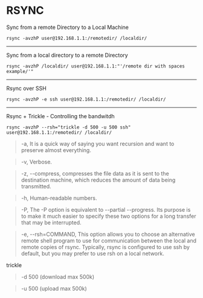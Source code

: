 # RSYNC

Sync from a remote Directory to a Local Machine

    rsync -avzhP user@192.168.1.1:/remotedir/ /localdir/

----
Sync from a local directory to a remote Directory

    rsync -avzhP /localdir/ user@192.168.1.1:"'/remote dir with spaces example/'"

----
Rsync over SSH

    rsync -avzhP -e ssh user@192.168.1.1:/remotedir/ /localdir/

----
Rsync + Trickle - Controlling the bandwitdh

    rsync -avzhP --rsh="trickle -d 500 -u 500 ssh" user@192.168.1.1:/remotedir/ /localdir/


>-a, It is a quick way of saying you want recursion and want to preserve almost everything.

>-v, Verbose.

>-z, --compress, compresses the file data as it is sent to the destination machine, which reduces  the  amount  of  data being transmitted.

>-h, Human-readable numbers.

>-P, The  -P  option is equivalent to --partial --progress.  Its purpose is to make it much easier to specify these two options  for a long transfer that may be interrupted.

>-e, --rsh=COMMAND, This option allows you to choose  an  alternative  remote  shell program  to  use  for communication between the local and remote copies of rsync. Typically, rsync is configured to use ssh by default, but you may prefer to use rsh on a local network.


trickle

>-d 500 (download max 500k)

>-u 500 (upload max 500k)
